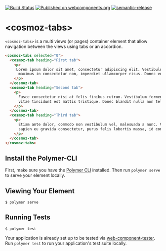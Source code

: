 [![Build Status](https://github.com/Neovici/cosmoz-tabs/workflows/Github%20CI/badge.svg)](https://github.com/Neovici/cosmoz-tabs/actions?workflow=Github+CI)
[![Published on webcomponents.org](https://img.shields.io/badge/webcomponents.org-published-blue.svg)](https://www.webcomponents.org/element/Neovici/cosmoz-tabs)
[![semantic-release](https://img.shields.io/badge/%20%20%F0%9F%93%A6%F0%9F%9A%80-semantic--release-e10079.svg)](https://github.com/semantic-release/semantic-release)

# &lt;cosmoz-tabs&gt;

`<cosmoz-tabs>` is a multi views (or pages) container element that allow navigation between the views using tabs or an accordion.

<!--
```
<custom-element-demo>
  <template>
    <script src="../webcomponentsjs/webcomponents-lite.js"></script>
    <link rel="import" href="cosmoz-tabs.html">
    <next-code-block></next-code-block>
  </template>
</custom-element-demo>
```
-->
```html
<cosmoz-tabs selected="0">
  <cosmoz-tab heading="First tab">
    <p>
     Lorem ipsum dolor sit amet, consectetur adipiscing elit. Vestibulum massa ante,
      maximus in consectetur non, imperdiet ullamcorper risus. Donec vulputate justo nibh.
    </p>
  </cosmoz-tab>
  <cosmoz-tab heading="Second tab">
    <p>
      Fusce consectetur nisi at felis finibus rutrum. Vestibulum fermentum pharetra sem,
      vitae tincidunt est mattis tristique. Donec blandit nulla non tellus tincidunt pretium.
    </p>
  </cosmoz-tab>
  <cosmoz-tab heading="Third tab">
    <p>
      Etiam ante dolor, commodo non vestibulum vel, malesuada a nunc. Vestibulum accumsan,
      sapien eu gravida consectetur, purus felis lobortis massa, id consequat eros lacus sit amet quam.
    </p>
  </cosmoz-tab>
</cosmoz-tabs>
```

## Install the Polymer-CLI

First, make sure you have the [Polymer CLI](https://www.npmjs.com/package/polymer-cli) installed. Then run `polymer serve` to serve your element locally.

## Viewing Your Element

```
$ polymer serve
```

## Running Tests

```
$ polymer test
```

Your application is already set up to be tested via [web-component-tester](https://github.com/Polymer/web-component-tester). Run `polymer test` to run your application's test suite locally.
